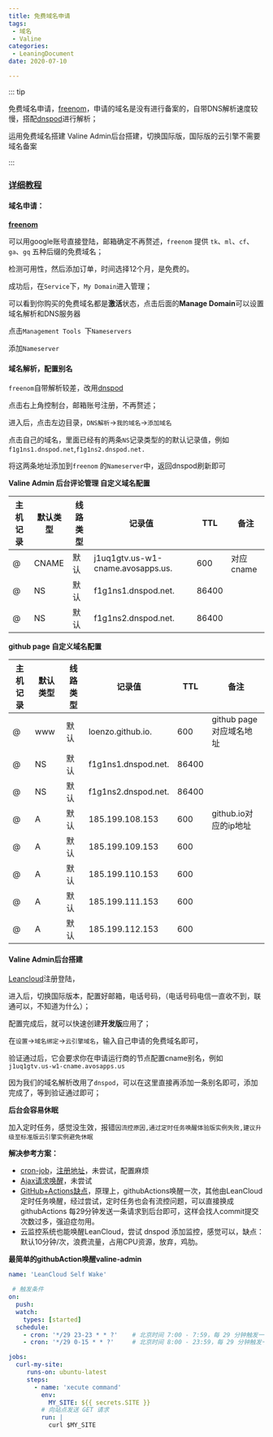 ```yaml
---
title: 免费域名申请
tags:
 - 域名
 - Valine
categories:
 - LeaningDocument
date: 2020-07-10

---
```


::: tip

免费域名申请，[freenom](https://my.freenom.com/)，申请的域名是没有进行备案的，自带DNS解析速度较慢，搭配[dnspod](https://www.dnspod.cn/)进行解析；

运用免费域名搭建 Valine Admin后台搭建，切换国际版，国际版的云引擎不需要域名备案

:::

<!-- more -->

### **[详细教程](https://vuepress-theme-reco.recoluan.com/views/other/valine-admin.html)**



#### 域名申请：

[**freenom**](https://my.freenom.com/)

可以用google账号直接登陆，邮箱确定不再赘述，`freenom` 提供 `tk`、`ml`、`cf`、`ga`、`gq` 五种后缀的免费域名；

检测可用性，然后添加订单，时间选择12个月，是免费的。

成功后，在`Service`下，`My Domain`进入管理；

可以看到你购买的免费域名都是**激活**状态，点击后面的**Manage Domain**可以设置域名解析和DNS服务器

点击`Management Tools `下`Nameservers`

添加`Nameserver `



#### **域名解析，配置别名**

`freenom`自带解析较差，改用[dnspod](https://www.dnspod.cn/)

点击右上角控制台，邮箱账号注册，不再赘述；

进入后，点击左边目录，`DNS解析`->`我的域名`->`添加域名`

点击自己的域名，里面已经有的两条`NS`记录类型的的默认记录值，例如`f1g1ns1.dnspod.net`,`f1g1ns2.dnspod.net.`

将这两条地址添加到`freenom` 的`Nameserver`中，返回dnspod刷新即可

**Valine Admin 后台评论管理 自定义域名配置**

| 主机记录 | 默认类型 | 线路类型 | 记录值                            | TTL   | 备注      |
| -------- | -------- | -------- | --------------------------------- | ----- | --------- |
| @        | CNAME    | 默认     | j1uq1gtv.us-w1-cname.avosapps.us. | 600   | 对应cname |
| @        | NS       | 默认     | f1g1ns1.dnspod.net.               | 86400 |           |
| @        | NS       | 默认     | f1g1ns2.dnspod.net.               | 86400 |           |

**github page 自定义域名配置**

| 主机记录 | 默认类型 | 线路类型 | 记录值              | TTL   | 备注                    |
| -------- | -------- | -------- | ------------------- | ----- | ----------------------- |
| @        | www      | 默认     | loenzo.github.io.   | 600   | github page对应域名地址 |
| @        | NS       | 默认     | f1g1ns1.dnspod.net. | 86400 |                         |
| @        | NS       | 默认     | f1g1ns2.dnspod.net. | 86400 |                         |
| @        | A        | 默认     | 185.199.108.153     | 600   | github.io对应的ip地址   |
| @        | A        | 默认     | 185.199.109.153     | 600   |                         |
| @        | A        | 默认     | 185.199.110.153     | 600   |                         |
| @        | A        | 默认     | 185.199.111.153     | 600   |                         |
| @        | A        | 默认     | 185.199.112.153     | 600   |                         |



#### **Valine Admin后台搭建**

[Leancloud](https://www.leancloud.cn/)注册登陆，

进入后，切换国际版本，配置好邮箱，电话号码，（电话号码电信一直收不到，联通可以，不知道为什么）；

配置完成后，就可以快速创建**开发版**应用了；

在`设置`->`域名绑定`->`云引擎域名`，输入自己申请的免费域名即可，

验证通过后，它会要求你在申请运行商的节点配置cname别名，例如` j1uq1gtv.us-w1-cname.avosapps.us`

因为我们的域名解析改用了`dnspod`，可以在这里直接再添加一条别名即可，添加完成了，等到验证通过即可；

**后台会容易休眠**

加入定时任务，感觉没生效，报错`因流控原因,通过定时任务唤醒体验版实例失败,建议升级至标准版云引擎实例避免休眠`

**解决参考方案：**

* [cron-job](https://blog.hclonely.com/posts/ac04080d/)，[注册地址](https://cron-job.org/en/signup/)，未尝试，配置麻烦
* [Ajax请求唤醒](https://crosschannel.cc/daily/valine-admin-autoAwaken.html)，未尝试
* [GitHub+Actions缺点](https://www.antmoe.com/posts/ff6aef7b/index.html)，原理上，githubActions唤醒一次，其他由LeanCloud定时任务唤醒，经过尝试，定时任务也会有流控问题，可以直接换成githubActions 每29分钟发送一条请求到后台即可，这样会找人commit提交次数过多，强迫症勿用。
* 云监控系统也能唤醒LeanCloud，尝试 dnspod 添加监控，感觉可以，缺点：默认10分钟/次，浪费流量，占用CPU资源，放弃，鸡肋。

**最简单的githubAction唤醒valine-admin**

```yaml
name: 'LeanCloud Self Wake'

 # 触发条件
on:
  push:
  watch:
    types: [started]
  schedule:
    - cron: '*/29 23-23 * * ?'    # 北京时间 7:00 - 7:59，每 29 分钟触发一次
    - cron: '*/29 0-15 * * ?'     # 北京时间 8:00 - 23:59，每 29 分钟触发一次

jobs:
  curl-my-site:
     runs-on: ubuntu-latest
     steps:
       - name: 'xecute command'
         env:
           MY_SITE: ${{ secrets.SITE }}
         # 向站点发送 GET 请求
         run: |                                   
           curl $MY_SITE
```

